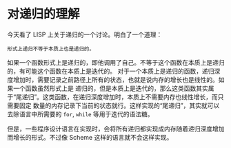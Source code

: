 # 对递归的理解

今天看了 LISP 上关于递归的一个讨论。明白了一个道理：

```
形式上递归不等于本质上也是递归的。
```

如果一个函数形式上是递归的，即他调用了自己。不等于这个函数在本质上是递归的，有可能这个函数在本质上是迭代的。
对于一个本质上是递归的函数，递归深度增加时，需要记录之前路径上所有的状态，也就是说内存的增长也是线性的。如果一个函数虽然形式上是
递归的，但是本质上是迭代的，那么这类函数其实属于“尾递归”。这类函数，在递归深度增加时，本质上不需要内存也线性增长，而只需要固定
数量的内存记录下当前的状态就行。这样实现的“尾递归”，其实就可以去除语言中所需要的 `for`, `while` 等用于迭代的语法糖。

但是，一些程序设计语言在实现时，会将所有递归都实现成内存随着递归深度增加而增长的形式。不过像 Scheme 这样的语言就不会这样实现。
